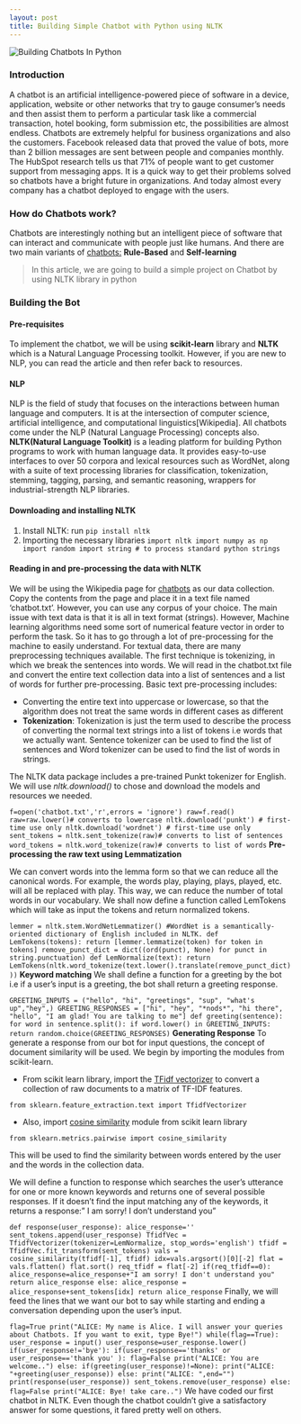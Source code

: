 ```yaml
---
layout: post
title: Building Simple Chatbot with Python using NLTK
---
```


![Building Chatbots In Python](https://cdn.hashnode.com/res/hashnode/image/upload/v1601415111258/E8N_sPwTE.jpeg?w=1200&h=630&fit=crop&crop=entropy&auto=compress)

### Introduction
 A chatbot is an artificial intelligence-powered piece of software in a device, application, website or other networks that try to gauge consumer’s needs and then assist them to perform a particular task like a commercial transaction, hotel booking, form submission etc, the possibilities are almost endless.
Chatbots are extremely helpful for business organizations and also the customers. Facebook released data that proved the value of bots, more than 2 billion messages are sent between people and companies monthly. The HubSpot research tells us that 71% of people want to get customer support from messaging apps. It is a quick way to get their problems solved so chatbots have a bright future in organizations. And today almost every company has a chatbot deployed to engage with the users.

### How do Chatbots work?
Chatbots are interestingly nothing but an intelligent piece of software that can interact and communicate with people just like humans. And there are two main variants of  [chatbots:](https://medium.com/botsupply/rule-based-bots-vs-ai-bots-b60cdb786ffa)  **Rule-Based** and **Self-learning**

> In this article, we are going to build a simple project on Chatbot by using NLTK library in python

### Building the Bot

#### Pre-requisites
To implement the chatbot, we will be using **scikit-learn** library and **NLTK** which is a Natural Language Processing toolkit. However, if you are new to NLP, you can read the article and then refer back to resources.
#### NLP
NLP is the field of study that focuses on the interactions between human language and computers. It is at the intersection of computer science, artificial intelligence, and computational linguistics[Wikipedia]. All chatbots come under the NLP (Natural Language Processing) concepts also.
**NLTK(Natural Language Toolkit)** is a leading platform for building Python programs to work with human language data. It provides easy-to-use interfaces to over 50 corpora and lexical resources such as WordNet, along with a suite of text processing libraries for classification, tokenization, stemming, tagging, parsing, and semantic reasoning, wrappers for industrial-strength NLP libraries.
#### Downloading and installing NLTK

1. Install NLTK: run 
``pip install nltk
`` 
2. Importing the necessary libraries
``
       import nltk
       import numpy as np
       import random
       import string # to process standard python strings
`` 
#### Reading in and pre-processing the data with NLTK
We will be using the Wikipedia page for [chatbots](https://en.wikipedia.org/wiki/Chatbot) as our data collection. Copy the contents from the page and place it in a text file named ‘chatbot.txt’. However, you can use any corpus of your choice.
The main issue with text data is that it is all in text format (strings). However, Machine learning algorithms need some sort of numerical feature vector in order to perform the task. So it has to go through a lot of pre-processing for the machine to easily understand. For textual data, there are many preprocessing techniques available. The first technique is tokenizing, in which we break the sentences into words. We will read in the chatbot.txt file and convert the entire text collection data into a list of sentences and a list of words for further pre-processing. Basic text pre-processing includes:
  - Converting the entire text into uppercase or lowercase, so that the algorithm does not treat the same words in different cases as different
  - **Tokenization**: Tokenization is just the term used to describe the process of converting the normal text strings into a list of tokens i.e words that we actually want. Sentence tokenizer can be used to find the list of sentences and Word tokenizer can be used to find the list of words in strings.

The NLTK data package includes a pre-trained Punkt tokenizer for English. We will use *nltk.download()* to chose and download the models and resources we needed. 

``
     f=open('chatbot.txt','r',errors = 'ignore')
     raw=f.read()
     raw=raw.lower()# converts to lowercase
     nltk.download('punkt') # first-time use only
     nltk.download('wordnet') # first-time use only
     sent_tokens = nltk.sent_tokenize(raw)# converts to list of sentences
     word_tokens = nltk.word_tokenize(raw)# converts to list of words
`` 
**Pre-processing the raw text using Lemmatization**

We can convert words into the lemma form so that we can reduce all the canonical words. For example, the words play, playing, plays, played, etc. will all be replaced with play. This way, we can reduce the number of total words in our vocabulary. We shall now define a function called LemTokens which will take as input the tokens and return normalized tokens.

``
lemmer = nltk.stem.WordNetLemmatizer()
#WordNet is a semantically-oriented dictionary of English included in NLTK.
def LemTokens(tokens):
    return [lemmer.lemmatize(token) for token in tokens]
remove_punct_dict = dict((ord(punct), None) for punct in string.punctuation)
def LemNormalize(text):
    return LemTokens(nltk.word_tokenize(text.lower().translate(remove_punct_dict)))
`` 
**Keyword matching**
We shall define a function for a greeting by the bot i.e if a user’s input is a greeting, the bot shall return a greeting response.

``
GREETING_INPUTS = ("hello", "hi", "greetings", "sup", "what's up","hey",)
GREETING_RESPONSES = ["hi", "hey", "*nods*", "hi there", "hello", "I am glad! You are talking to me"]
def greeting(sentence):
    for word in sentence.split():
        if word.lower() in GREETING_INPUTS:
            return random.choice(GREETING_RESPONSES)
`` 
**Generating Response**
To generate a response from our bot for input questions, the concept of document similarity will be used. We begin by importing the modules from scikit-learn.
 - From scikit learn library, import the  [TFidf vectorizer](http://scikit-learn.org/stable/modules/generated/sklearn.feature_extraction.text.TfidfVectorizer.html) to convert a collection of raw documents to a matrix of TF-IDF features.

``
from sklearn.feature_extraction.text import TfidfVectorizer
`` 
 - Also, import  [cosine similarity](http://scikit-learn.org/stable/modules/generated/sklearn.metrics.pairwise.cosine_similarity.html) module from scikit learn library

``
from sklearn.metrics.pairwise import cosine_similarity
`` 

This will be used to find the similarity between words entered by the user and the words in the collection data. 

We will define a function to response which searches the user’s utterance for one or more known keywords and returns one of several possible responses. If it doesn’t find the input matching any of the keywords, it returns a response:” I am sorry! I don’t understand you”

``
def response(user_response):
    alice_response=''
    sent_tokens.append(user_response)
    TfidfVec = TfidfVectorizer(tokenizer=LemNormalize, stop_words='english')
    tfidf = TfidfVec.fit_transform(sent_tokens)
    vals = cosine_similarity(tfidf[-1], tfidf)
    idx=vals.argsort()[0][-2]
    flat = vals.flatten()
    flat.sort()
    req_tfidf = flat[-2]
    if(req_tfidf==0):
        alice_response=alice_response+"I am sorry! I don't understand you"
        return alice_response
    else:
        alice_response = alice_response+sent_tokens[idx]
        return alice_response
`` 
Finally, we will feed the lines that we want our bot to say while starting and ending a conversation depending upon the user’s input.

``
flag=True
print("ALICE: My name is Alice. I will answer your queries about Chatbots. If you want to exit, type Bye!")
while(flag==True):
    user_response = input()
    user_response=user_response.lower()
    if(user_response!='bye'):
        if(user_response=='thanks' or user_response=='thank you' ):
            flag=False
            print("ALICE: You are welcome..")
        else:
            if(greeting(user_response)!=None):
                print("ALICE: "+greeting(user_response))
            else:
                print("ALICE: ",end="")
                print(response(user_response))
                sent_tokens.remove(user_response)
    else:
        flag=False
        print("ALICE: Bye! take care..")
``
We have coded our first chatbot in NLTK. Even though the chatbot couldn’t give a satisfactory answer for some questions, it fared pretty well on others.












